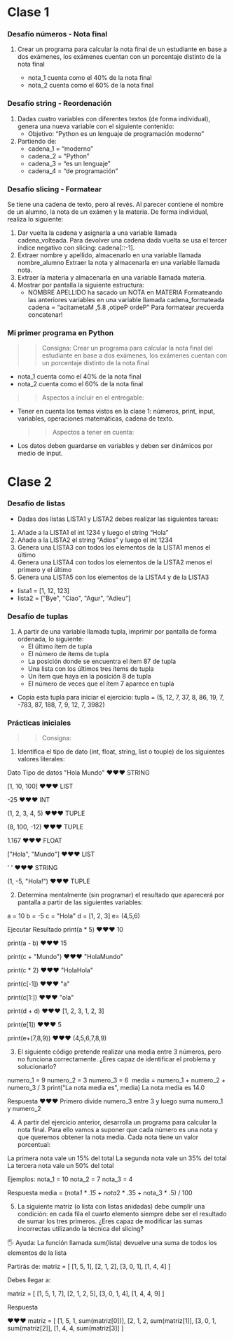 # Clase 1

### Desafío números - Nota final

1. Crear un programa para calcular la nota final de un estudiante en base a dos exámenes, los exámenes cuentan con un porcentaje distinto de la nota final

    - nota_1 cuenta como el 40% de la nota final
    - nota_2 cuenta como el 60% de la nota final

### Desafío string - Reordenación

1. Dadas cuatro variables con diferentes textos (de forma individual), genera una nueva variable con el siguiente contenido:
    - Objetivo: “Python es un lenguaje de programación moderno”
2. Partiendo de:
    - cadena_1 = “moderno”
    - cadena_2 = “Python”
    - cadena_3 = “es un lenguaje”
    - cadena_4 = “de programación”

### Desafío slicing - Formatear

Se tiene una cadena de texto, pero al revés. Al parecer contiene el nombre de un alumno, la nota de un exámen y la materia.
De forma individual, realiza lo siguiente:

1. Dar vuelta la cadena y asignarla a una variable llamada cadena_volteada. Para devolver una cadena dada vuelta se usa el tercer índice negativo con slicing: cadena[::-1].
2. Extraer nombre y apellido, almacenarlo en una variable llamada nombre_alumno
   Extraer la nota y almacenarla en una variable llamada nota.
3. Extraer la materia y almacenarla en una variable llamada materia.
4. Mostrar por pantalla la siguiente estructura:
    - NOMBRE APELLIDO ha sacado un NOTA en MATERIA
      Formateando las anteriores variables en una variable llamada cadena_formateada
      cadena = “acitametaM ,5.8 ,otipeP ordeP”
      Para formatear ¡recuerda concatenar!

### Mi primer programa en Python

> > Consigna: Crear un programa para calcular la nota final del estudiante en base a dos exámenes, los exámenes cuentan con un porcentaje distinto de la nota final

-   nota_1 cuenta como el 40% de la nota final
-   nota_2 cuenta como el 60% de la nota final

> > Aspectos a incluir en el entregable:

-   Tener en cuenta los temas vistos en la clase 1: números, print, input, variables, operaciones matemáticas, cadena de texto.

    > > Aspectos a tener en cuenta:

-   Los datos deben guardarse en variables y deben ser dinámicos por medio de input.

# Clase 2

### Desafío de listas

-   Dadas dos listas LISTA1 y LISTA2 debes realizar las siguientes tareas:

1. Añade a la LISTA1 el int 1234 y luego el string “Hola”
2. Añade a la LISTA2 el string “Adios” y luego el int 1234
3. Genera una LISTA3 con todos los elementos de la LISTA1 menos el último
4. Genera una LISTA4 con todos los elementos de la LISTA2 menos el primero y el último
5. Genera una LISTA5 con los elementos de la LISTA4 y de la LISTA3

-   lista1 = [1, 12, 123]
-   lista2 = ["Bye", "Ciao", "Agur", "Adieu"]

### Desafío de tuplas

1. A partir de una variable llamada tupla, imprimir por pantalla de forma ordenada, lo siguiente:
    - El último ítem de tupla
    - El número de ítems de tupla
    - La posición donde se encuentra el ítem 87 de tupla
    - Una lista con los últimos tres ítems de tupla
    - Un ítem que haya en la posición 8 de tupla
    - El número de veces que el ítem 7 aparece en tupla

-   Copia esta tupla para iniciar el ejercicio:
    tupla = (5, 12, 7, 37, 8, 86, 19, 7, -783, 87, 188, 7, 9, 12, 7, 3982)

### Prácticas iniciales

> > Consigna:

1. Identifica el tipo de dato (int, float, string, list o touple) de los siguientes valores literales:

Dato
Tipo de datos
"Hola Mundo" ♥♥♥ STRING

[1, 10, 100] ♥♥♥ LIST

-25 ♥♥♥ INT

(1, 2, 3, 4, 5) ♥♥♥ TUPLE

(8, 100, -12) ♥♥♥ TUPLE

1.167 ♥♥♥ FLOAT

["Hola", "Mundo"] ♥♥♥ LIST

' ' ♥♥♥ STRING

(1, -5, "Hola!") ♥♥♥ TUPLE

2. Determina mentalmente (sin programar) el resultado que aparecerá por pantalla a partir de las siguientes variables:

a = 10
b = -5
c = "Hola"
d = [1, 2, 3]
e= (4,5,6)

Ejecutar
Resultado
print(a \* 5) ♥♥♥ 10

print(a - b) ♥♥♥ 15

print(c + "Mundo") ♥♥♥ "HolaMundo"

print(c \* 2) ♥♥♥ "HolaHola"

print(c[-1]) ♥♥♥ "a"

print(c[1:]) ♥♥♥ "ola"

print(d + d) ♥♥♥ [1, 2, 3, 1, 2, 3]

print(e[1]) ♥♥♥ 5

print(e+(7,8,9)) ♥♥♥ (4,5,6,7,8,9)

3. El siguiente código pretende realizar una media entre 3 números, pero no funciona correctamente. ¿Eres capaz de identificar el problema y solucionarlo?

numero_1 = 9
numero_2 = 3
numero_3 = 6
​
media = numero_1 + numero_2 + numero_3 / 3
print("La nota media es", media)
La nota media es 14.0

Respuesta
♥♥♥ Primero divide numero_3 entre 3 y luego suma numero_1 y numero_2

4. A partir del ejercicio anterior, desarrolla un programa para calcular la nota final. Para ello vamos a suponer que cada número es una nota y que queremos obtener la nota media. Cada nota tiene un valor porcentual:

La primera nota vale un 15% del total
La segunda nota vale un 35% del total
La tercera nota vale un 50% del total

Ejemplos:
nota_1 = 10
nota_2 = 7
nota_3 = 4

Respuesta
media = (nota*1 * .15 + nota*2 * .35 + nota_3 \* .5) / 100

5. La siguiente matriz (o lista con listas anidadas) debe cumplir una condición: en cada fila el cuarto elemento siempre debe ser el resultado de sumar los tres primeros. ¿Eres capaz de modificar las sumas incorrectas utilizando la técnica del slicing?

🖐 Ayuda: La función llamada sum(lista) devuelve una suma de todos los elementos de la lista

Partirás de:
matriz = [
[1, 5, 1],
[2, 1, 2],
[3, 0, 1],
[1, 4, 4]
]

Debes llegar a:

matriz = [
[1, 5, 1, 7],
[2, 1, 2, 5],
[3, 0, 1, 4],
[1, 4, 4, 9]
]

Respuesta

♥♥♥ matriz = [
[1, 5, 1, sum(matriz[0])],
[2, 1, 2, sum(matriz[1]],
[3, 0, 1, sum(matriz[2]],
[1, 4, 4, sum(matriz[3]]
]
